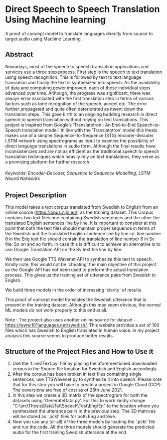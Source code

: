 # Direct Speech to Speech Translation Using Machine learning
A proof of concept model to translate languages directly from source to target audio using Machine Learning. 

## Abstract
Nowadays, most of the speech to speech translation applications and services
use a three step process. First step is the speech to text translation using speech
recognition. This is followed by text to text language translation and finally the text
is synthesized into speech. As the availability of data and computing power improved,
each of these individual steps advanced over time. Although, the progress
was significant, there was always error associated with the first translation step in
terms of various factors such as tone recognition of the speech, accent etc. The error
further propagated and quite often deteriorated as itwent down the translation steps.
This gave birth to an ongoing budding research in direct speech to speech translation
without relying on text translations. This project is inspired from Google’s
’Translatotron : An End-to-End Speech-to-Speech translation model’. In line with
the ’Translatotron’ model this thesis makes use of a simpler Sequence-to-Sequence
(STS) encoder-decoder LSTM network using spectrograms as input to examine the
possibility of direct language translations in audio form. Although the final results
have inconsistencies and are not as efficient as the traditional speech to speech translation
techniques which heavily rely on text translations, they serve as a promising
platform for further research.
###### Keywords: Encoder-Decoder, Sequence to Sequence Modelling, LSTM Neural Networks

## Project Description
This model takes a text corpus translated from Swedish to English from an online source (https://opus.nlpl.eu/) as the training dataset. This Corpus contains two text files one containing Swedish sentences and the other the translated English sentences line by line. It is important to consider at this point that both the text files should maintain proper sequence in terms of the Swedish and the translated English sentence line by line i.e. line number 8 in the Eng text file should contain the translation of line number 8 in Sv file. So on and so forth. In case this is difficult to achieve an alternative is to use Google Translation API on the Sv text file line by line.

We then use Google TTS Wavenet API to synthesize this text to speech. Kindly note, this would not be 'cheating' the main objective of this project as the Google API has not been used to perform the actual translation process. This gives us the training set of utterance pairs from Swedish to English. 

We build three models in the order of increasing 'clarity' of results.

This proof of concept model translates the Swedish utterance that is present in the training dataset. Although this may seem obvious, the normal ML models do not work properly to this end at all.

Note : The project also uses another online source for dataset - https://www.101languages.net/swedish/. This website provides a set of 100 files which has Swedish to English translated in human voice. In my project analysis this source seems to produce better results.

## Structure of the Project Files and How to Use it
1. Use the 'Line2Text.py' file by placing the aforementioned downloaded corpus in the Source file location for Swedish and English accordingly.
2. After the corpus has been broken in text files containing single sentences, use TTSWavenet.py to synthesize it into speech. Please note that for this step you will have to create a project in Google Cloud (GCP). The coversions are free of cost as of 28th June 2021.
3. In this step we create a 3D matrix of the spectrogram for both the datasets using 'GenerateData.py'. For this to work kindly change "C:\src\Thesis\Data\Tat\Speech\Test\Eng\En" to the location where you synthesized the utterance pairs in the previous step. The 3D matrices will be stored as '.pckl' files for both Eng and Swe.
4. Now you use any (or all) of the three models by loading the '.pckl' file and run the code. All the three models should generate the predicted audio for the first training Swedish utterance at the end.
